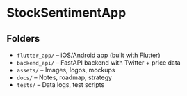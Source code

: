 # StockSentimentApp

## Folders
- `flutter_app/` – iOS/Android app (built with Flutter)
- `backend_api/` – FastAPI backend with Twitter + price data
- `assets/` – Images, logos, mockups
- `docs/` – Notes, roadmap, strategy
- `tests/` – Data logs, test scripts
